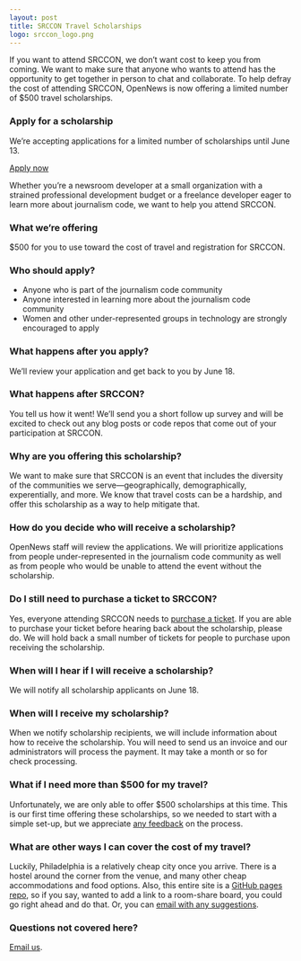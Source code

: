 ```yaml
---
layout: post
title: SRCCON Travel Scholarships
logo: srccon_logo.png
---
```

<p class="bodybig">If you want to attend SRCCON, we don&rsquo;t want cost to keep you from coming. We want to make sure that anyone who wants to attend has the opportunity to get together in person to chat and collaborate. To help defray the cost of attending SRCCON, OpenNews is now offering a limited number of $500 travel scholarships.</p>

<aside class="columns">
    <div class="col">
        <h3>Apply for a scholarship</h3>
        <p>We&rsquo;re accepting applications for a limited number of scholarships until June 13.</p>
        <a href="https://docs.google.com/forms/d/1NCN-lonwuSkPY25B-26ju8YQucgkF4Vqtuks41nrdbI/viewform" class="button">Apply now</a>
    </div>
</aside>

Whether you&rsquo;re a newsroom developer at a small organization with a strained professional development budget or a freelance developer eager to learn more about journalism code, we want to help you attend SRCCON.

### What we&rsquo;re offering
$500 for you to use toward the cost of travel and registration for SRCCON.

### Who should apply?
* Anyone who is part of the journalism code community
* Anyone interested in learning more about the journalism code community
* Women and other under-represented groups in technology are strongly encouraged to apply

### What happens after you apply?
We&rsquo;ll review your application and get back to you by June 18.

### What happens after SRCCON?
You tell us how it went! We&rsquo;ll send you a short follow up survey and will be excited to check out any blog posts or code repos that come out of your participation at SRCCON.

### Why are you offering this scholarship?
We want to make sure that SRCCON is an event that includes the diversity of the communities we serve&mdash;geographically, demographically, experentially, and more. We know that travel costs can be a hardship, and offer this scholarship as a way to help mitigate that.

### How do you decide who will receive a scholarship?
OpenNews staff will review the applications. We will prioritize applications from people under-represented in the journalism code community as well as from people who would be unable to attend the event without the scholarship.

### Do I still need to purchase a ticket to SRCCON?
Yes, everyone attending SRCCON needs to [purchase a ticket](/register). If you are able to purchase your ticket before hearing back about the scholarship, please do. We will hold back a small number of tickets for people to purchase upon receiving the scholarship.

### When will I hear if I will receive a scholarship?
We will notify all scholarship applicants on June 18.

### When will I receive my scholarship?
When we notify scholarship recipients, we will include information about how to receive the scholarship. You will need to send us an invoice and our administrators will process the payment. It may take a month or so for check processing.

### What if I need more than $500 for my travel?
Unfortunately, we are only able to offer $500 scholarships at this time. This is our first time offering these scholarships, so we needed to start with a simple set-up, but we appreciate [any feedback](erika@mozillafoundation.org) on the process.

### What are other ways I can cover the cost of my travel?
Luckily, Philadelphia is a relatively cheap city once you arrive. There is a hostel around the corner from the venue, and many other cheap accommodations and food options. Also, this entire site is a [GitHub pages repo](https://github.com/sinker/srccon), so if you say, wanted to add a link to a room-share board, you could go right ahead and do that. Or, you can [email with any suggestions](erika@mozillafoundation.org).

### Questions not covered here?
[Email us](srccon@opennews.org).
